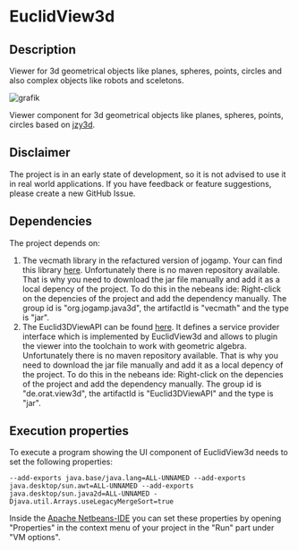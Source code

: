 # EuclidView3d

## Description
Viewer for 3d geometrical objects like planes, spheres, points, circles and also complex objects like robots and sceletons.

![grafik](https://github.com/orat/EuclidView3d/assets/76894/7968dfd3-3ac8-4d74-ae38-7ab71c555f63)


Viewer component for 3d geometrical objects like planes, spheres, points, circles based on [jzy3d](https://www.jzy3d.org).

## Disclaimer
The project is in an early state of development, so it is not advised to use it in real world applications. If you have feedback or feature suggestions, please create a new GitHub Issue.

## Dependencies
The project depends on:

1. The vecmath library in the refactured version of jogamp. Your can find this library [here](https://jogamp.org/deployment/java3d/1.7.0-final/). Unfortunately there is no maven repository available. That is why you need to download the jar file manually and add it as a local depency of the project. To do this in the nebeans ide: Right-click on the depencies of the project and add the dependency manually. The group id is "org.jogamp.java3d", the artifactId is "vecmath" and the type is "jar".
2. The Euclid3DViewAPI can be found [here](https://github.com/orat/Euclid3DViewAPI). It defines a service provider interface which is implemented by EuclidView3d and allows to plugin the viewer into the toolchain to work with geometric algebra. Unfortunately there is no maven repository available. That is why you need to download the jar file manually and add it as a local depency of the project. To do this in the nebeans ide: Right-click on the depencies of the project and add the dependency manually. The group id is "de.orat.view3d", the artifactId is "Euclid3DViewAPI" and the type is "jar".

## Execution properties
To execute a program showing the UI component of EuclidView3d needs to set the following properties:

```--add-exports java.base/java.lang=ALL-UNNAMED --add-exports java.desktop/sun.awt=ALL-UNNAMED --add-exports java.desktop/sun.java2d=ALL-UNNAMED -Djava.util.Arrays.useLegacyMergeSort=true```

Inside the [Apache Netbeans-IDE]([https://](https://netbeans.apache.org)) you can set these properties by opening "Properties" in the context menu of your project in the "Run" part under "VM options".
